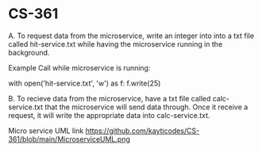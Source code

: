 # CS-361

A. To request data from the microservice, write an integer into into a txt file called hit-service.txt while having the microservice running in the background.

Example Call while microservice is running:

  with open('hit-service.txt', 'w') as f:
    f.write(25)
    
B. To recieve data from the microservice, have a txt file called calc-service.txt that the microservice will send data through. Once it receive a request, it will write the appropriate data into calc-service.txt. 


Micro service UML link 
https://github.com/kayticodes/CS-361/blob/main/MicroserviceUML.png

